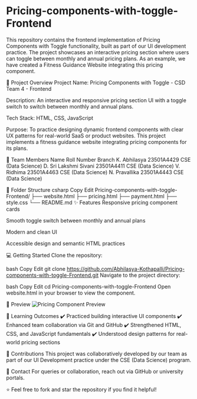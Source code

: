 # Pricing-components-with-toggle-Frontend
This repository contains the frontend implementation of Pricing Components with Toggle functionality, built as part of our UI development practice. The project showcases an interactive pricing section where users can toggle between monthly and annual pricing plans. As an example, we have created a Fitness Guidance Website integrating this pricing component.

🚀 Project Overview
Project Name: Pricing Components with Toggle - CSD Team 4 - Frontend

Description: An interactive and responsive pricing section UI with a toggle switch to switch between monthly and annual plans.

Tech Stack: HTML, CSS, JavaScript

Purpose: To practice designing dynamic frontend components with clear UX patterns for real-world SaaS or product websites. This project implements a fitness guidance website integrating pricing components for its plans.

👥 Team Members
Name	Roll Number	Branch
K. Abhilasya	23501A4429	CSE (Data Science)
D. Sri Lakshmi Sivani	23501A4411	CSE (Data Science)
V. Ridhima	23501A4463	CSE (Data Science)
N. Pravallika	23501A4443	CSE (Data Science)

📂 Folder Structure
csharp
Copy
Edit
Pricing-components-with-toggle-Frontend/
├── website.html
├── pricing.html
├── payment.html
├── style.css
└── README.md
✨ Features
Responsive pricing component cards

Smooth toggle switch between monthly and annual plans

Modern and clean UI

Accessible design and semantic HTML practices

💻 Getting Started
Clone the repository:

bash
Copy
Edit
git clone https://github.com/Abhilasya-Kothapalli/Pricing-components-with-toggle-Frontend.git
Navigate to the project directory:

bash
Copy
Edit
cd Pricing-components-with-toggle-Frontend
Open website.html in your browser to view the component.

📸 Preview
![Pricing Component Preview](https://github.com/user-attachments/assets/4714c549-26da-44e1-9e1f-f46eef4f31e5)


📌 Learning Outcomes
✔️ Practiced building interactive UI components
✔️ Enhanced team collaboration via Git and GitHub
✔️ Strengthened HTML, CSS, and JavaScript fundamentals
✔️ Understood design patterns for real-world pricing sections

📝 Contributions
This project was collaboratively developed by our team as part of our UI Development practice under the CSE (Data Science) program.

📧 Contact
For queries or collaboration, reach out via GitHub or university portals.

⭐ Feel free to fork and star the repository if you find it helpful!

